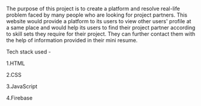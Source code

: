 The purpose of this project is to create a platform and resolve real-life problem faced by many people who are looking for project partners.
This website would provide a platform to its users to view other users' profile at a same place and would help its users to find their project partner according to skill sets they require for their project.
They can further contact them with the help of information provided in their mini resume.


Tech stack used -

1.HTML

2.CSS

3.JavaScript

4.Firebase

